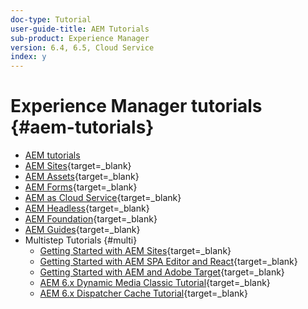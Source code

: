 ```yaml
---
doc-type: Tutorial
user-guide-title: AEM Tutorials
sub-product: Experience Manager
version: 6.4, 6.5, Cloud Service
index: y
---
```


# Experience Manager tutorials {#aem-tutorials}

+ [AEM tutorials](overview.md)
+ [AEM Sites](https://experienceleague.adobe.com/docs/experience-manager-learn/sites/overview.html){target=_blank}
+ [AEM Assets](https://experienceleague.adobe.com/docs/experience-manager-learn/assets/overview.html){target=_blank}
+ [AEM Forms](https://experienceleague.adobe.com/docs/experience-manager-learn/forms/overview.html){target=_blank}
+ [AEM as Cloud Service](https://experienceleague.adobe.com/docs/experience-manager-learn/cloud-service/overview.html){target=_blank}
+ [AEM Headless](https://experienceleague.adobe.com/docs/experience-manager-learn/getting-started-with-aem-headless/overview.html){target=_blank}
+ [AEM Foundation](https://experienceleague.adobe.com/docs/experience-manager-learn/cloud-service/overview.html){target=_blank}
+ [AEM Guides](https://experienceleague.adobe.com/docs/experience-manager-guides-learn/tutorials/overview.html){target=_blank}
+ Multistep Tutorials {#multi}
  + [Getting Started with AEM Sites](https://experienceleague.adobe.com/docs/experience-manager-learn/getting-started-wknd-tutorial-develop/overview.html){target=_blank}
  + [Getting Started with AEM SPA Editor and React](https://experienceleague.adobe.com/docs/experience-manager-learn/spa-react-tutorial/overview.html){target=_blank}
  + [Getting Started with AEM and Adobe Target](https://experienceleague.adobe.com/docs/experience-manager-learn/aem-target-tutorial/overview.html){target=_blank}
  + [AEM 6.x Dynamic Media Classic Tutorial](https://experienceleague.adobe.com/docs/experience-manager-learn/dynamic-media-classic-tutorial/overview.html){target=_blank}
  + [AEM 6.x Dispatcher Cache Tutorial](https://experienceleague.adobe.com/docs/experience-manager-learn/dispatcher-tutorial/overview.html){target=_blank}

